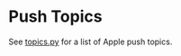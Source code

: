 Push Topics
===========

See [topics.py](../src/icl0ud/push/topics.py) for a list of Apple push topics.